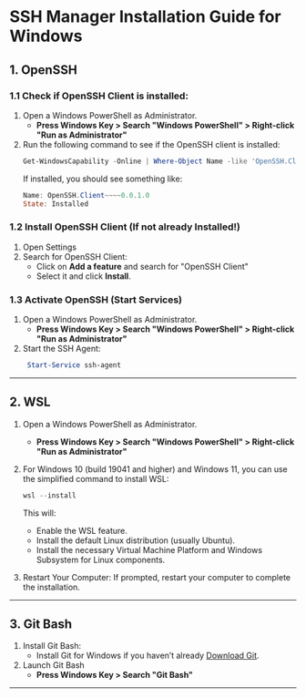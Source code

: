 # SSH Manager Installation Guide for Windows
## 1. OpenSSH
### 1.1 Check if OpenSSH Client is installed:
1. Open a Windows PowerShell as Administrator.
   - **Press Windows Key > Search "Windows PowerShell" > Right-click "Run as Administrator"**
2. Run the following command to see if the OpenSSH client is installed:
    ```powershell
    Get-WindowsCapability -Online | Where-Object Name -like 'OpenSSH.Client*'
    ```
    If installed, you should see something like:
    ```powershell
    Name: OpenSSH.Client~~~~0.0.1.0
    State: Installed
    ```

### 1.2 Install OpenSSH Client (If not already Installed!)
1. Open Settings
2. Search for OpenSSH Client:
   - Click on **Add a feature** and search for "OpenSSH Client"
   - Select it and click **Install**.

### 1.3 Activate OpenSSH (Start Services)
1. Open a Windows PowerShell as Administrator.
   - **Press Windows Key > Search "Windows PowerShell" > Right-click "Run as Administrator"**
2. Start the SSH Agent:
   ```powershell
    Start-Service ssh-agent
   ```

---

## 2. WSL
1. Open a Windows PowerShell as Administrator.
   - **Press Windows Key > Search "Windows PowerShell" > Right-click "Run as Administrator"**
2. For Windows 10 (build 19041 and higher) and Windows 11, you can use the simplified command to install WSL:
    ```powershell
    wsl --install
    ```

    This will:
    - Enable the WSL feature.
    - Install the default Linux distribution (usually Ubuntu).
    - Install the necessary Virtual Machine Platform and Windows Subsystem for Linux components.
3. Restart Your Computer:
If prompted, restart your computer to complete the installation.

---

## 3. Git Bash
1. Install Git Bash:
   - Install Git for Windows if you haven’t already [Download Git](https://git-scm.com/downloads).
2. Launch Git Bash
   - **Press Windows Key > Search "Git Bash"**

---